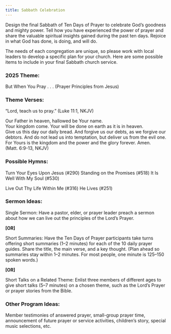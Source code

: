 ```yaml
---
title: Sabbath Celebration
---
```


Design the final Sabbath of Ten Days of Prayer to celebrate God’s goodness and mighty power. Tell how you have experienced the power of prayer and share the valuable spiritual insights gained during the past ten days. Rejoice in what God has done, is doing, and will do.

The needs of each congregation are unique, so please work with local leaders to develop a specific plan for your church. Here are some possible items to include in your final Sabbath church service.

### 2025 Theme:

But When You Pray . . . (Prayer Principles from Jesus)

### Theme Verses:

“Lord, teach us to pray.” (Luke 11:1, NKJV)

Our Father in heaven, hallowed be Your name.\
Your kingdom come. Your will be done on earth as it is in heaven.\
Give us this day our daily bread. And forgive us our debts, as we forgive our debtors. And do not lead us into temptation, but deliver us from the evil one.\
For Yours is the kingdom and the power and the glory forever. Amen.\
(Matt. 6:9-13, NKJV)

### Possible Hymns:

Turn Your Eyes Upon Jesus (#290) Standing on the Promises (#518) It Is Well With My Soul (#530)

Live Out Thy Life Within Me (#316) He Lives (#251)

### Sermon Ideas:

Single Sermon: Have a pastor, elder, or prayer leader preach a sermon about how we can live out the principles of the Lord’s Prayer.

**[OR]**

Short Summaries: Have the Ten Days of Prayer participants take turns offering short summaries (1–2 minutes) for each of the 10 daily prayer guides. Share the title, the main verse, and a key thought. (Plan ahead so summaries stay within 1–2 minutes. For most people, one minute is 125–150 spoken words.)

**[OR]**

Short Talks on a Related Theme: Enlist three members of different ages to give short talks (5–7 minutes) on a chosen theme, such as the Lord’s Prayer or prayer stories from the Bible.

### Other Program Ideas:

Member testimonies of answered prayer, small-group prayer time, announcement of future prayer or service activities, children’s story, special music selections, etc.